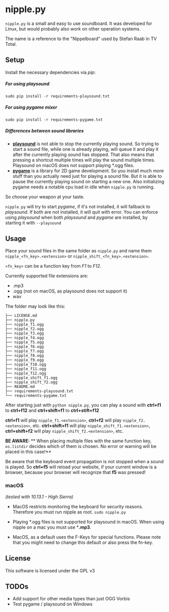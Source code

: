 # nipple.py

`nipple.py` is a small and easy to use soundboard.
It was developed for Linux, but would probably also work on other operation systems.

The name is a reference to the "Nippelboard" used by Stefan Raab in TV Total.

## Setup

Install the necessary dependencies via *pip*:

##### For using playsound
`sudo pip install -r requirements-playsound.txt`

##### For using pygame mixer
`sudo pip install -r requirements-pygame.txt`

##### Differences between sound libraries

* **[playsound](https://github.com/TaylorSMarks/playsound)** is not able to stop the currently playing sound. So trying to start a sound file, while one is already playing, will queue it and play it after the currently playing sound has stopped. That also means that pressing a shortcut multiple times will play the sound multiple times. Playsound on macOS does not support playing *.ogg files.
* **[pygame](https://github.com/pygame/pygame)** is a library for 2D game development. So you install much more stuff than you actually need just for playing a sound file. But it is able to pause the currently playing sound on starting a new one. Also initializing pygame needs a notable cpu load in idle when `nipple.py` is running.

So choose your weapon at your taste.

`nipple.py` will try to start *pygame*, if it's not installed, it will fallback to *playsound*. If both are not installed, it will quit with error.
You can enforce using *playsound* when both *playsound* and *pygame* are installed, by starting it with `--playsound`

## Usage

Place your sound files in the same folder as `nipple.py` and name them `nipple_<fn_key>.<extension>` or `nipple_shift_<fn_key>.<extension>`.

`<fn_key>` can be a function key from *F1* to *F12*.

Currently supported file extensions are:

* .mp3
* .ogg (not on macOS, as playsound does not support it)
* wav

The folder may look like this:
```
├── LICENSE.md
├── nipple.py
├── nipple_f1.ogg
├── nipple_f2.ogg
├── nipple_f3.ogg
├── nipple_f4.ogg
├── nipple_f5.ogg
├── nipple_f6.ogg
├── nipple_f7.ogg
├── nipple_f8.ogg
├── nipple_f9.ogg
├── nipple_f10.ogg
├── nipple_f11.ogg
├── nipple_f12.ogg
├── nipple_shift_f1.ogg
├── nipple_shift_f2.ogg
├── README.md
├── requirements-playsound.txt
└── requirements-pygame.txt
```


After starting just with `python nipple.py`, you can play a sound with **ctrl+f1** to **ctrl+f12** and **ctrl+shift+f1** to **ctrl+stift+f12**

**ctrl+f1** will play `nipple_f1.<extension>`, **ctrl+f2** will play `nipple_f2.<extension>`, etc.
**ctrl+shift+f1** will play `nipple_shift_f1.<extension>`, **ctrl+shift+f2** will play `nipple_shift_f2.<extension>`, etc.

**BE AWARE:**
** When placing multiple files with the same function key, `os.listdir` decides which of them is chosen. No error or warning will be placed in this case!**


Be aware that the keyboard event propagation is not stopped when a sound is played. So **ctrl+f5** will reload your website, if your current window is a browser, because your browser will recognize that **f5** was pressed!

### macOS 
*(tested with 10.13.1 - High Sierra)*

* MacOS restricts monitoring the keyboard for security reasons. Therefore you must run nipple as root. `sudo nipple.py`

* Playing *.ogg files is not supported for playsound in macOS. When using nipple on a mac you must use ***.mp3**.

* MacOS, as a default uses the F-Keys for special functions. Please note that you might need to change this default or also press the fn-key.

## License

This software is licensed under the GPL v3

## TODOs

* Add support for other media types than just OGG Vorbis
* Test pygame / playsound on Windows
